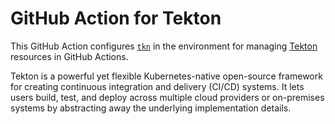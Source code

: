 # GitHub Action for Tekton

This GitHub Action configures [`tkn`](https://github.com/tektoncd/cli) in the environment for managing [Tekton](https://tekton.dev/) 
resources in GitHub Actions. 

Tekton is a powerful yet flexible Kubernetes-native open-source framework for creating continuous integration and 
delivery (CI/CD) systems. It lets users build, test, and deploy across multiple cloud providers or on-premises systems 
by abstracting away the underlying implementation details.

